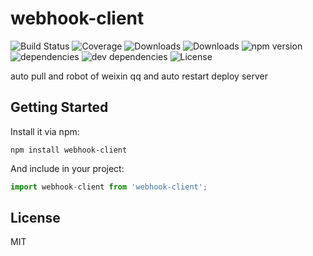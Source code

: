 # webhook-client

![Build Status](https://img.shields.io/travis/yunqiangwu/webhook-client.svg)
![Coverage](https://img.shields.io/coveralls/yunqiangwu/webhook-client.svg)
![Downloads](https://img.shields.io/npm/dm/webhook-client.svg)
![Downloads](https://img.shields.io/npm/dt/webhook-client.svg)
![npm version](https://img.shields.io/npm/v/webhook-client.svg)
![dependencies](https://img.shields.io/david/yunqiangwu/webhook-client.svg)
![dev dependencies](https://img.shields.io/david/dev/yunqiangwu/webhook-client.svg)
![License](https://img.shields.io/npm/l/webhook-client.svg)

auto pull and robot of weixin qq and  auto restart deploy server

## Getting Started

Install it via npm:

```shell
npm install webhook-client
```

And include in your project:

```javascript
import webhook-client from 'webhook-client';
```

## License

MIT
